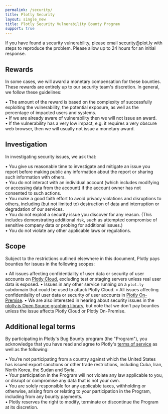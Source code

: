 ```yaml
---
permalink: /security/
title: Plotly Security
layout: single_new
title: Plotly Security Vulnerability Bounty Program
support: true
---
```



If you have found a security vulnerability, please email <security@plot.ly> with steps to reproduce the problem. Please allow up to 24 hours for an initial response. 


## Rewards

In some cases, we will award a monetary compensation for these bounties. These rewards are entirely up to our security team's discretion. In general, we follow these guidelines:

• The amount of the reward is based on the complexity of successfully exploiting the vulnerability, the potential exposure, as well as the percentage of impacted users and systems.<br>
• If we are already aware of vulnerability then we will not issue an award.<br>
• If the vulnerability has a very low impact, e.g. it requires a very obscure web browser, then we will usually not issue a monetary award.


## Investigation

In investigating security issues, we ask that:

• You give us reasonable time to investigate and mitigate an issue you report before making public any information about the report or sharing such information with others.<br>
• You do not interact with an individual account (which includes modifying or accessing data from the account) if the account owner has not consented to such actions.<br>
• You make a good faith effort to avoid privacy violations and disruptions to others, including (but not limited to) destruction of data and interruption or degradation of our services.<br>
• You do not exploit a security issue you discover for any reason. (This includes demonstrating additional risk, such as attempted compromise of sensitive company data or probing for additional issues.)<br>
• You do not violate any other applicable laws or regulations.

## Scope

Subject to the restrictions outlined elsewhere in this document, Plotly pays bounties for issues in the following scopes:

• All issues affecting confidentiality of user data or security of user accounts on [Plotly Cloud](https://plot.ly/), excluding test or staging servers unless real user data is exposed.
• Issues in any other service running on a `plot.ly` subdomain that could be used to attack Plotly Cloud.
• All issues affecting confidentiality of user data or security of user accounts in [Plotly On-Premise](https://plot.ly/product/enterprise/).
• We are also interested in hearing about security issues in the [plotly.js Open Source graphing library](https://github.com/plotly/plotly.js/), but note that we don't pay bounties unless the issue affects Plotly Cloud or Plotly On-Premise.

## Additional legal terms

By participating in Plotly's Bug Bounty program (the "Program"), you acknowledge that you have read and agree to Plotly's [terms of service](https://plot.ly/terms-of-service/) as well as the following:

• You’re not participating from a country against which the United States has issued export sanctions or other trade restrictions, including Cuba, Iran, North Korea, the Sudan and Syria.<br>
• Your participation in the Program will not violate any law applicable to you, or disrupt or compromise any data that is not your own.<br>
• You are solely responsible for any applicable taxes, withholding or otherwise, arising from or relating to your participation in the Program, including from any bounty payments.<br>
• Plotly reserves the right to modify, terminate or discontinue the Program at its discretion.
